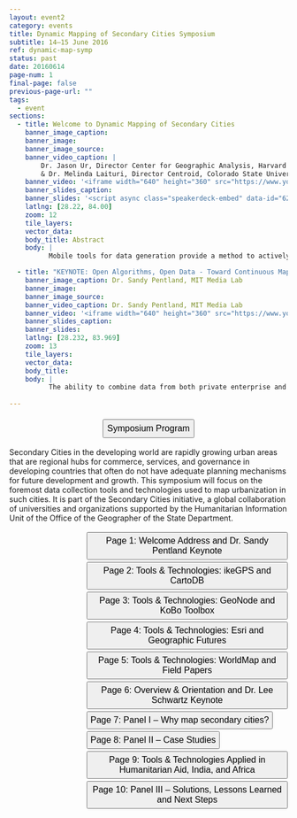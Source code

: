 ```yaml
---
layout: event2
category: events
title: Dynamic Mapping of Secondary Cities Symposium
subtitle: 14–15 June 2016
ref: dynamic-map-symp
status: past
date: 20160614
page-num: 1
final-page: false
previous-page-url: ""
tags:
  - event
sections:
  - title: Welcome to Dynamic Mapping of Secondary Cities
    banner_image_caption: 
    banner_image: 
    banner_image_source: 
    banner_video_caption: |
        Dr. Jason Ur, Director Center for Geographic Analysis, Harvard University 
        & Dr. Melinda Laituri, Director Centroid, Colorado State University
    banner_video: '<iframe width="640" height="360" src="https://www.youtube.com/embed/X8BxcZ9Cp7Q" frameborder="0" allowfullscreen></iframe>'
    banner_slides_caption: 
    banner_slides: '<script async class="speakerdeck-embed" data-id="6282c16a12ab4990aac48b734568f856" data-ratio="1.33333333333333" src="//speakerdeck.com/assets/embed.js"></script>'
    latlng: [28.22, 84.00]
    zoom: 12
    tile_layers:
    vector_data:
    body_title: Abstract
    body: |
          Mobile tools for data generation provide a method to actively engage in data collection for different stakeholders. Intersecting these tools with web-based maps and geographic information systems are the basis for dynamic mapping – one where the map is interactive and where the data lends itself to analysis for generating new information. Within the current milieu, maps are dynamic on a number of levels: scale (ability to zoom); turning on and off data layers; creating map animations. Maps are also dynamic with respect to what and how data are collected, who participates in the collection process, and who analyzes the data and uses it. This symposium is an opportunity to unpack dynamic mapping as it applies to the suite of tools under examination here. The symposium will also lay the groundwork for a network of users to identify intersections and discuss lessons learned on how improvements can be made from data development to stakeholder involvement in the context of secondary cities. Secondary cities are non-primary cities that often serve as regional hubs for commerce, services, and governance, with populations that can range from 100,000 to 5 million. They are generally experiencing rapid urbanization and are often the fastest growing areas in developing countries, experiencing unplanned growth and development with limited geospatial data.

  - title: "KEYNOTE: Open Algorithms, Open Data - Toward Continuous Mapping of Sustainable Development"
    banner_image_caption: Dr. Sandy Pentland, MIT Media Lab
    banner_image: 
    banner_image_source:
    banner_video_caption: Dr. Sandy Pentland, MIT Media Lab
    banner_video: '<iframe width="640" height="360" src="https://www.youtube.com/embed/Rn7VdlWJjN8" frameborder="0" allowfullscreen></iframe>'
    banner_slides_caption: 
    banner_slides:
    latlng: [28.232, 83.969]
    zoom: 13
    tile_layers:
    vector_data:
    body_title:
    body: |
          The ability to combine data from both private enterprise and government allows continuous mapping of variables relevant to good government and sustainable development. The key is a framework that protects individual privacy and private interests.
 
---
```


<div style="text-align:center;">
    <a href="{{ site.baseurl }}/resources/events/dynamic_mapping_secondary_cities_symposium_program.pdf"><button type="button" class="btn btn-default2" style="font-size:16px;padding:6px;margin-top:6px"><i class="fa"></i>Symposium Program</button></a>
</div>
<br>
<div>
Secondary Cities in the developing world are rapidly growing urban areas that are regional hubs for commerce, services, and governance in developing countries that often do not have adequate planning mechanisms for future development and growth. This symposium will focus on the foremost data collection tools and technologies used to map urbanization in such cities. It is part of the Secondary Cities initiative, a global collaboration of universities and organizations supported by the Humanitarian Information Unit of the Office of the Geographer of the State Department.
</div>
<br>
<div style="text-align:center;margin-left: 140px;">
    <div style="display: inline-block; text-align: left">
        <a href="{{ site.baseurl }}/events/dynamic-map-symp.html"><button type="button" class="btn btn-default3" style="font-size:16px;padding:5px;margin-bottom:4px"><i class="fa"></i>Page 1: Welcome Address and Dr. Sandy Pentland Keynote</button></a>
        <br>
        <a href="{{ site.baseurl }}/events/dynamic-map-symp-page-2.html"><button type="button" class="btn btn-default3" style="font-size:16px;padding:5px;margin-bottom:4px"><i class="fa"></i>Page 2: Tools & Technologies: ikeGPS and CartoDB</button></a>
        <br>
        <a href="{{ site.baseurl }}/events/dynamic-map-symp-page-3.html"><button type="button" class="btn btn-default3" style="font-size:16px;padding:5px;margin-bottom:4px"><i class="fa"></i>Page 3:  Tools & Technologies: GeoNode and KoBo Toolbox</button></a>
        <br>
        <a href="{{ site.baseurl }}/events/dynamic-map-symp-page-4.html"><button type="button" class="btn btn-default3" style="font-size:16px;padding:5px;margin-bottom:4px"><i class="fa"></i>Page 4: Tools & Technologies: Esri and Geographic Futures</button></a>
        <br>
        <a href="{{ site.baseurl }}/events/dynamic-map-symp-page-5.html"><button type="button" class="btn btn-default3" style="font-size:16px;padding:5px;margin-bottom:4px"><i class="fa"></i>Page 5:  Tools & Technologies: WorldMap and Field Papers</button></a>
        <br>
        <a href="{{ site.baseurl }}/events/dynamic-map-symp-page-6.html"><button type="button" class="btn btn-default3" style="font-size:16px;padding:5px;margin-bottom:4px"><i class="fa"></i>Page 6: Overview & Orientation and Dr. Lee Schwartz Keynote</button></a>
        <br>
        <a href="{{ site.baseurl }}/events/dynamic-map-symp-page-7.html"><button type="button" class="btn btn-default3" style="font-size:16px;padding:5px;margin-bottom:4px"><i class="fa"></i>Page 7: Panel I – Why map secondary cities?</button></a>
        <br>
        <a href="{{ site.baseurl }}/events/dynamic-map-symp-page-8.html"><button type="button" class="btn btn-default3" style="font-size:16px;padding:5px;margin-bottom:4px"><i class="fa"></i>Page 8: Panel II – Case Studies</button></a>
        <br>
        <a href="{{ site.baseurl }}/events/dynamic-map-symp-page-9.html"><button type="button" class="btn btn-default3" style="font-size:16px;padding:5px;margin-bottom:4px"><i class="fa"></i>Page 9: Tools & Technologies Applied in Humanitarian Aid, India, and Africa</button></a>
        <br>
        <a href="{{ site.baseurl }}/events/dynamic-map-symp-page-10.html"><button type="button" class="btn btn-default3" style="font-size:16px;padding:5px;margin-bottom:4px"><i class="fa"></i>Page 10: Panel III – Solutions, Lessons Learned and Next Steps</button></a>
    </div>
</div>
<br>
